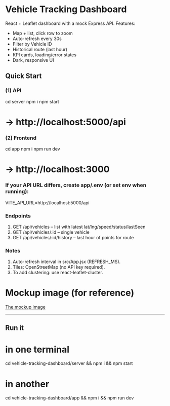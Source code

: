 # Vehicle Tracking Dashboard 

React + Leaflet dashboard with a mock Express API. Features:
- Map + list, click row to zoom
- Auto-refresh every 30s
- Filter by Vehicle ID
- Historical route (last hour)
- KPI cards, loading/error states
- Dark, responsive UI

## Quick Start

### (1) API
cd server
npm i
npm start
# -> http://localhost:5000/api

### (2) Frontend
cd app
npm i
npm run dev
# -> http://localhost:3000

### If your API URL differs, create app/.env (or set env when running):
VITE_API_URL=http://localhost:5000/api

### Endpoints

1. GET /api/vehicles – list with latest lat/lng/speed/status/lastSeen
2. GET /api/vehicles/:id – single vehicle
3. GET /api/vehicles/:id/history – last hour of points for route

### Notes

1. Auto-refresh interval in src/App.jsx (REFRESH_MS).
2. Tiles: OpenStreetMap (no API key required).
3. To add clustering: use react-leaflet-cluster.

# Mockup image (for reference)

[The mockup image](src/assets/vehicle-dashboard-mockup.png)

---

## Run it

# in one terminal
cd vehicle-tracking-dashboard/server && npm i && npm start
# in another
cd vehicle-tracking-dashboard/app && npm i && npm run dev